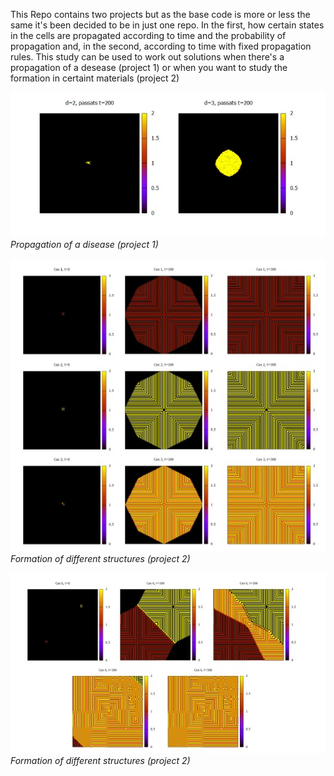 This Repo contains two projects but as the base code is more or less the same it's been decided to be in just one repo.
In the first, how certain states in the cells are propagated according to time and the probability of propagation and, in the second, according to
time with fixed propagation rules.
This study can be used to work out solutions when there's a propagation of a desease (project 1) or when you want to study the formation in certaint materials (project 2)

![project1](population_advancement.jpg)\
*Propagation of a disease (project 1)*

![project2](structure_formation.jpg)\
*Formation of different structures (project 2)*

![project2](structure_formation2.jpg)\
*Formation of different structures (project 2)*

